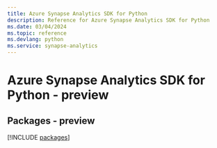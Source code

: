 ```yaml
---
title: Azure Synapse Analytics SDK for Python
description: Reference for Azure Synapse Analytics SDK for Python
ms.date: 03/04/2024
ms.topic: reference
ms.devlang: python
ms.service: synapse-analytics
---
```

# Azure Synapse Analytics SDK for Python - preview
## Packages - preview
[!INCLUDE [packages](synapse-analytics-index.md)]